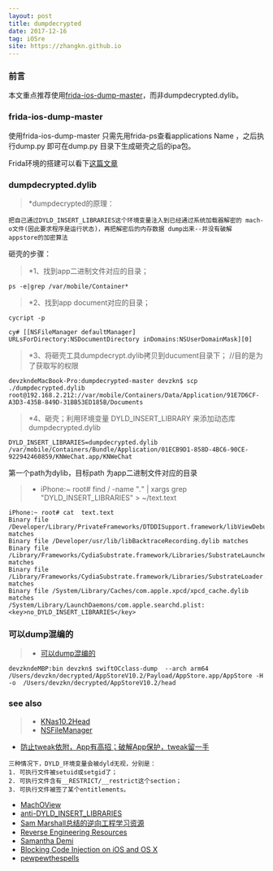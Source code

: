 ```yaml
---
layout: post
title: dumpdecrypted
date: 2017-12-16
tag: iOSre
site: https://zhangkn.github.io
---
```



### 前言

本文重点推荐使用[frida-ios-dump-master](https://github.com/zhangkn/frida-ios-dump)，而非dumpdecrypted.dylib。


### frida-ios-dump-master 

使用frida-ios-dump-master 只需先用frida-ps查看applications Name ，之后执行dump.py 即可在dump.py 目录下生成砸壳之后的ipa包。

Frida环境的搭建可以看下[这篇文章](https://zhangkn.github.io/2017/12/frida/#gsc.tab=0)

### dumpdecrypted.dylib 
>*dumpdecrypted的原理：

```
把自己通过DYLD_INSERT_LIBRARIES这个环境变量注入到已经通过系统加载器解密的 mach-o文件(因此要求程序是运行状态)，再把解密后的内存数据 dump出来--并没有破解 appstore的加密算法
```

砸壳的步骤：

>*1、找到app二进制文件对应的目录； 
```
ps -e|grep /var/mobile/Container*
```
>*2、找到app document对应的目录； 
```
cycript -p 
```
```
cy# [[NSFileManager defaultManager] URLsForDirectory:NSDocumentDirectory inDomains:NSUserDomainMask][0]
```
>*3、将砸壳工具dumpdecrypt.dylib拷贝到ducument目录下； //目的是为了获取写的权限 
```
devzkndeMacBook-Pro:dumpdecrypted-master devzkn$ scp ./dumpdecrypted.dylib root@192.168.2.212://var/mobile/Containers/Data/Application/91E7D6CF-A3D3-435B-849D-31BB53ED185B/Documents
```

>*4、砸壳；利用环境变量 DYLD_INSERT_LIBRARY 来添加动态库dumpdecrypted.dylib
```
DYLD_INSERT_LIBRARIES=dumpdecrypted.dylib /var/mobile/Containers/Bundle/Application/01ECB9D1-858D-4BC6-90CE-922942460859/KNWeChat.app/KNWeChat
```
第一个path为dylib，目标path 为app二进制文件对应的目录


>* iPhone:~ root# find / -name "*.*" | xargs grep "DYLD_INSERT_LIBRARIES" > ~/text.text
```
iPhone:~ root# cat  text.text
Binary file /Developer/Library/PrivateFrameworks/DTDDISupport.framework/libViewDebuggerSupport.dylib matches
Binary file /Developer/usr/lib/libBacktraceRecording.dylib matches
Binary file /Library/Frameworks/CydiaSubstrate.framework/Libraries/SubstrateLauncher.dylib matches
Binary file /Library/Frameworks/CydiaSubstrate.framework/Libraries/SubstrateLoader.dylib matches
Binary file /System/Library/Caches/com.apple.xpcd/xpcd_cache.dylib matches
/System/Library/LaunchDaemons/com.apple.searchd.plist:		<key>no_DYLD_INSERT_LIBRARIES</key>
```

### 可以dump混编的

>* [可以dump混编的](https://github.com/zhangkn/KNBin/blob/master/swiftOCclass-dump)
```
devzkndeMBP:bin devzkn$ swiftOCclass-dump  --arch arm64 /Users/devzkn/decrypted/AppStoreV10.2/Payload/AppStore.app/AppStore -H -o  /Users/devzkn/decrypted/AppStoreV10.2/head
```


### see also
>* [KNas10.2Head](https://github.com/zhangkn/KNas10.2Head/tree/master/as10.2/head)
>* [NSFileManager](http://iosre.com/t/ios-igrimace/448)
- [防止tweak依附，App有高招；破解App保护，tweak留一手](http://bbs.iosre.com/t/tweak-app-app-tweak/438)
```
三种情况下，DYLD_环境变量会被dyld无视，分别是：
1. 可执行文件被setuid或setgid了；
2. 可执行文件含有__RESTRICT/__restrict这个section；
3. 可执行文件被签了某个entitlements。
```
- [MachOView](https://github.com/gdbinit/MachOView)
- [anti-DYLD_INSERT_LIBRARIES](http://geohot.com/e7writeup.html)
- [Sam Marshall总结的逆向工程学习资源](http://bbs.iosre.com/t/sam-marshall/92)
- [Reverse Engineering Resources](https://pewpewthespells.com/re.html)
- [Samantha Demi](https://pewpewthespells.com/)
- [Blocking Code Injection on iOS and OS X](https://pewpewthespells.com/blog/blocking_code_injection_on_ios_and_os_x.html)
- [pewpewthespells](https://pewpewthespells.com/ramble.html)



